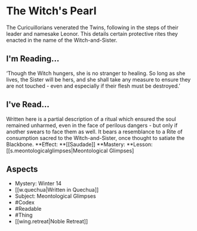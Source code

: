 # The Witch's Pearl
The Curicuillorians venerated the Twins, following in the steps of their leader and namesake Leonor. This details certain protective rites they enacted in the name of the Witch-and-Sister.
## I'm Reading...
‘Though the Witch hungers, she is no stranger to healing. So long as she lives, the Sister will be hers, and she shall take any measure to ensure they are not touched - even and especially if their flesh must be destroyed.’
## I've Read...
Written here is a partial description of a ritual which ensured the soul remained unharmed, even in the face of perilous dangers - but only if another swears to face them as well. It bears a resemblance to a Rite of consumption sacred to the Witch-and-Sister, once thought to satiate the Blackbone.
**Effect: **[[Saudade]]
**Mastery: **Lesson: [[s.meontologicalglimpses|Meontological Glimpses]
## Aspects
- Mystery: Winter 14
- [[w.quechua|Written in Quechua]]
- Subject: Meontological Glimpses
- #Codex
- #Readable
- #Thing
- [[wing.retreat|Noble Retreat]]